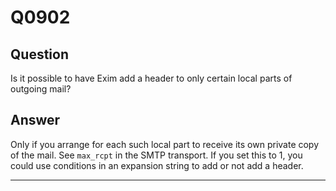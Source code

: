Q0902
=====

Question
--------

Is it possible to have Exim add a header to only certain local parts of
outgoing mail?

Answer
------

Only if you arrange for each such local part to receive its own private
copy of the mail. See `max_rcpt` in the SMTP transport. If you set this
to 1, you could use conditions in an expansion string to add or not add
a header.

* * * * *
